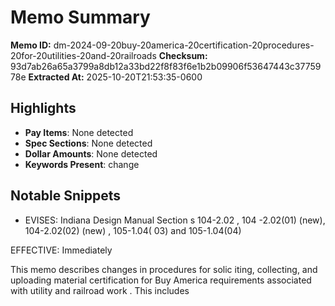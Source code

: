 # Memo Summary

**Memo ID:** dm-2024-09-20buy-20america-20certification-20procedures-20for-20utilities-20and-20railroads
**Checksum:** 93d7ab26a65a3799a8db12a33bd22f8f83f6e1b2b09906f53647443c3775978e
**Extracted At:** 2025-10-20T21:53:35-0600

## Highlights
- **Pay Items**: None detected
- **Spec Sections**: None detected
- **Dollar Amounts**: None detected
- **Keywords Present**: change

## Notable Snippets
- EVISES:  Indiana Design Manual Section s 104-2.02 , 104 -2.02(01)  (new), 
104-2.02(02)  (new) , 105-1.04( 03) and 105-1.04(04)  
 
EFFECTIVE:  Immediately  
 
This memo describes changes in procedures  for solic iting, collecting, and uploading material 
certification for Buy America  requirements  associated with utility and railroad work . This includes